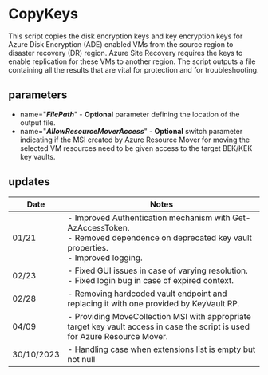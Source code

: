 # CopyKeys

This script copies the disk encryption keys and key encryption keys for Azure Disk Encryption (ADE) enabled VMs from the source region to disaster recovery (DR) region. Azure Site Recovery requires the keys to enable replication for these VMs to another region. The script outputs a file containing all the results that are vital for protection and for troubleshooting.

## parameters

- name="**_FilePath_**" - **Optional** parameter defining the location of the output file.
- name="**_AllowResourceMoverAccess_**" - **Optional** switch parameter indicating if the MSI created by Azure Resource Mover for moving the selected VM resources need to be given access to the target BEK/KEK key vaults.

## updates

| Date | Notes |
|--|--|
|01/21 | - Improved Authentication mechanism with Get-AzAccessToken.</br> - Removed dependence on deprecated key vault properties.</br> - Improved logging. |
|02/23 | - Fixed GUI issues in case of varying resolution.</br> - Fixed login bug in case of expired context. |
|02/28 | - Removing hardcoded vault endpoint and replacing it with one provided by KeyVault RP. |
|04/09 | - Providing MoveCollection MSI with appropriate target key vault access in case the script is used for Azure Resource Mover. |
|30/10/2023 | - Handling case when extensions list is empty but not null
